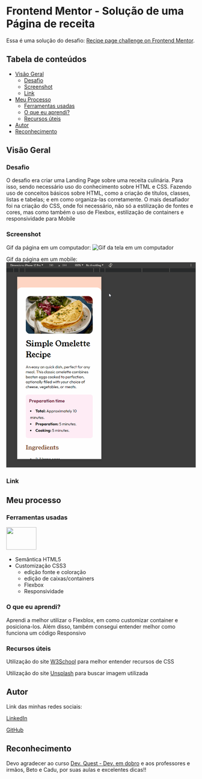 # Frontend Mentor - Solução de uma Página de receita

Essa é uma solução do desafio: [Recipe page challenge on Frontend Mentor](https://www.frontendmentor.io/challenges/recipe-page-KiTsR8QQKm).

## Tabela de conteúdos

- [Visão Geral](#visão-geral)
    - [Desafio](#desafio)
    - [Screenshot](#screenshot)
    - [Link](#link)
- [Meu Processo](#meu-processo)
    - [Ferramentas usadas](#ferramentas-usadas)
    - [O que eu aprendi?](#o-que-eu-aprendi)
    - [Recursos úteis](#recursos-úteis)
- [Autor](#autor)
- [Reconhecimento](#reconhecimento)    


## Visão Geral

### Desafio
O desafio era criar uma Landing Page sobre uma receita culinária. Para isso, sendo necessário uso do conhecimento sobre HTML e CSS.
Fazendo uso de conceitos básicos sobre HTML, como a criação de títulos, classes, listas e tabelas; e em como organiza-las corretamente. O mais desafiador foi na criação do CSS, onde foi necessário, não só a estilização de fontes e cores, mas como também o uso de Flexbox, estilização de containers e responsividade para Mobile
### Screenshot

Gif da página em um computador:
<img src="./produto-final/design-desktop.gif" alt="Gif da tela em um computador">

Gif da página em um mobile:
<img src="./produto-final/design-mobile.gif" alt="Gif da página em um mobile">

### Link

## Meu processo

### Ferramentas usadas
<img src="https://upload.wikimedia.org/wikipedia/commons/thumb/1/10/CSS3_and_HTML5_logos_and_wordmarks.svg/2560px-CSS3_and_HTML5_logos_and_wordmarks.svg.png" height="60" width="80"><br>
- Semântica HTML5
- Customização CSS3
    - edição fonte e coloração
    - edição de caixas/containers
    - Flexbox
    - Responsividade

### O que eu aprendi?

Aprendi a melhor utilizar o Flexblox, em como customizar container e posiciona-los. Além disso, também consegui entender melhor como funciona um código Responsivo
### Recursos úteis

Utilização do site [W3School](https://www.w3schools.com) para melhor entender recursos de CSS

Utilização do site [Unsplash](https://unsplash.com/pt-br) para buscar imagem utilizada
## Autor

Link das minhas redes sociais:

[LinkedIn](https://www.linkedin.com/in/victor-fgarcia)

[GitHub](https://github.com/VFGarciaDev)

## Reconhecimento

Devo agradecer ao curso [Dev. Quest - Dev. em dobro](https://www.linkedin.com/school/devquest-dev-em-dobro/) e aos professores e irmãos, Beto e Cadu, por suas aulas e excelentes dicas!!